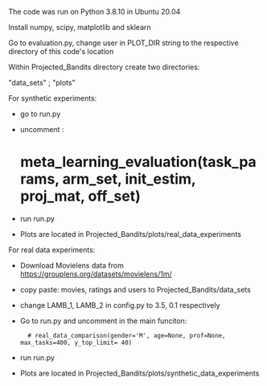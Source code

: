 The code was run on Python 3.8.10 in Ubuntu 20.04

Install numpy, scipy, matplotlib and sklearn

Go to evaluation.py, change user in PLOT_DIR string to the respective directory of this code's location

Within Projected_Bandits directory create two directories:

"data_sets" ; "plots"




For synthetic experiments:

- go to run.py

- uncomment :     

   # meta_learning_evaluation(task_params, arm_set, init_estim, proj_mat, off_set)

- run run.py

- Plots are located in Projected_Bandits/plots/real_data_experiments




For real data experiments:

- Download Movielens data from https://grouplens.org/datasets/movielens/1m/

- copy paste: movies, ratings and users to Projected_Bandits/data_sets

- change LAMB_1, LAMB_2 in config.py to 3.5, 0.1 respectively

- Go to run.py and uncomment in the main funciton:

	    # real_data_comparison(gender='M', age=None, prof=None, max_tasks=400, y_top_limit= 40)

- run run.py

- Plots are located in Projected_Bandits/plots/synthetic_data_experiments
